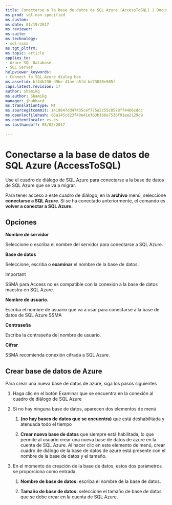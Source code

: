 ```yaml
---
title: Conectarse a la base de datos de SQL Azure (AccessToSQL) | Documentos de Microsoft
ms.prod: sql-non-specified
ms.custom: 
ms.date: 01/19/2017
ms.reviewer: 
ms.suite: 
ms.technology:
- sql-ssma
ms.tgt_pltfrm: 
ms.topic: article
applies_to:
- Azure SQL Database
- SQL Server
helpviewer_keywords:
- Connect to SQL Azure dialog box
ms.assetid: bf44b236-d9be-41ae-a5fd-bd73038e505f
caps.latest.revision: 17
author: Shamikg
ms.author: Shamikg
manager: jhubbard
ms.translationtype: MT
ms.sourcegitcommit: 1419847dd47435cef775a2c55c0578ff4406cddc
ms.openlocfilehash: 86a145cd23f40e41ef63b166e7536f91ee2129d9
ms.contentlocale: es-es
ms.lasthandoff: 08/02/2017

---
```

# <a name="connect-to-azure-sql-db-accesstosql"></a>Conectarse a la base de datos de SQL Azure (AccessToSQL)
Use el cuadro de diálogo de SQL Azure para conectarse a la base de datos de SQL Azure que se va a migrar.  
  
Para tener acceso a este cuadro de diálogo, en la **archivo** menú, seleccione **conectarse a SQL Azure**. Si se ha conectado anteriormente, el comando es **volver a conectar a SQL Azure.**  
  
## <a name="options"></a>Opciones  
**Nombre de servidor**  
  
Seleccione o escriba el nombre del servidor para conectarse a SQL Azure.  
  
**Base de datos**  
  
Seleccione, escriba o **examinar** el nombre de la base de datos.  
  
> [!IMPORTANT]  
> SSMA para Access no es compatible con la conexión a la base de datos maestra en SQL Azure.  
  
**Nombre de usuario.**  
  
Escriba el nombre de usuario que va a usar para conectarse a la base de datos de SQL Azure SSMA  
  
**Contraseña**  
  
Escriba la contraseña del nombre de usuario.  
  
**Cifrar**  
  
SSMA recomienda conexión cifrada a SQL Azure.  
  
## <a name="create-azure-database"></a>Crear base de datos de Azure  
Para crear una nueva base de datos de azure, siga los pasos siguientes  
  
1.  Haga clic en el botón Examinar que se encuentra en la conexión al cuadro de diálogo de SQL Azure  
  
2.  Si no hay ninguna base de datos, aparecen dos elementos de menú  
  
    1.  **(no hay bases de datos que se encuentra)**  que está deshabilitada y atenuada todo el tiempo  
  
    2.  **Crear nueva base de datos** que siempre está habilitada, lo que permite al usuario crear una nueva base de datos de azure en la cuenta de SQL Azure. Al hacer clic en este elemento de menú, crear cuadro de diálogo de la base de datos de azure está presente con el nombre de la base de datos y el tamaño.  
  
3.  En el momento de creación de la base de datos, estos dos parámetros se proporciona como entrada.  
  
    1.  **Nombre de base de datos:** escriba el nombre de la base de datos.  
  
    2.  **Tamaño de base de datos:** seleccione el tamaño de base de datos que se debe crear en la cuenta de SQL Azure.  
  

